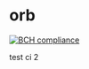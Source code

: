 # orb

[![BCH compliance](https://bettercodehub.com/edge/badge/v-zhidu/orb?branch=master)](https://bettercodehub.com/)

test ci 2
